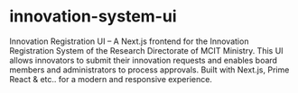 # innovation-system-ui
Innovation Registration UI – A Next.js frontend for the Innovation Registration System of the Research Directorate of MCIT Ministry. This UI allows innovators to submit their innovation requests and enables board members and administrators to process approvals. Built with Next.js, Prime React &amp; etc.. for a modern and responsive experience.
